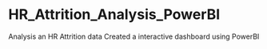 # HR_Attrition_Analysis_PowerBI

Analysis an HR Attrition data 
Created a interactive dashboard using PowerBI
